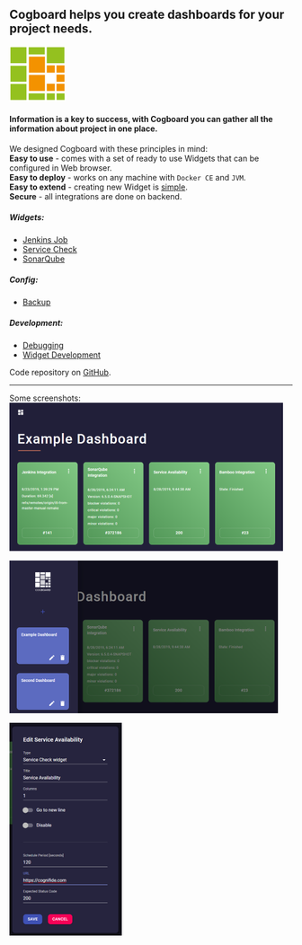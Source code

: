## **Cogboard** helps you create dashboards for your project needs.
![logo](./images/logo-small.png)  

#### Information is a key to success, with **Cogboard** you can gather all the information about project in one place.

We designed Cogboard with these principles in mind:  
**Easy to use** - comes with a set of ready to use Widgets that can be configured in Web browser.  
**Easy to deploy** - works on any machine with `Docker CE` and `JVM`.  
**Easy to extend** - creating new Widget is [simple](https://github.com/Cognifide/cogboard/wiki/Widget-development).  
**Secure** - all integrations are done on backend.  

##### Widgets:
* [Jenkins Job](/widgets/jenkins-job/)
* [Service Check](/widgets/service-check/)
* [SonarQube](/widgets/sonarqube/)

##### Config:
* [Backup](/config/backup/)

##### Development:
* [Debugging](/development/debugging/)
* [Widget Development](/development/development/)


Code repository on [GitHub](https://github.com/Cognifide/cogboard).

---
Some screenshots:  
![screen1](./images/screen1.png)  
  
![screen2](./images/screen2.png)  
  
![screen3](./images/screen3.png)